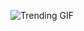 ![Trending GIF](https://media0.giphy.com/media/YDEiyrRLa6ATrSNQND/giphy.gif?cid=8bb21772r0vam0ldjeobo8y1biy80kvm0b4d2ksewu1cciln&ep=v1_gifs_search&rid=giphy.gif&ct=g)
